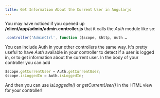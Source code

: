 ```yaml
---
title: Get Information About the Current User in Angularjs
---
```

You may have noticed if you opened up **/client/app/admin/admin.controller.js** that it calls the _Auth_ module like so:

```js
.controller('AdminCtrl', function ($scope, $http, Auth …
```

You can include Auth in your other controllers the same way. It's pretty useful to have _Auth_ available in your controller to detect if a user is logged in, or to get information about the current user. In the body of your controller you can add

```js
$scope.getCurrentUser = Auth.getCurrentUser;
$scope.isLoggedIn = Auth.isLoggedIn;
```

And then you can use _isLoggedIn()_ or _getCurrentUser()_ in the HTML view for your controller!
